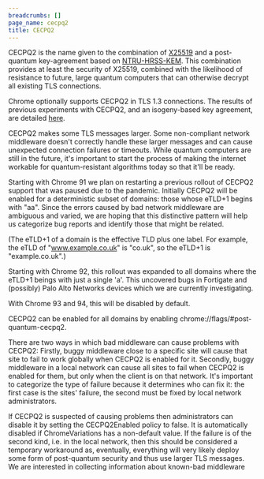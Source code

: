 ```yaml
---
breadcrumbs: []
page_name: cecpq2
title: CECPQ2
---
```


CECPQ2 is the name given to the combination of
[X25519](https://tools.ietf.org/html/rfc7748) and a post-quantum key-agreement
based on [NTRU-HRSS-KEM](https://ntru-hrss.org/). This combination provides at
least the security of X25519, combined with the likelihood of resistance to
future, large quantum computers that can otherwise decrypt all existing TLS
connections.

Chrome optionally supports CECPQ2 in TLS 1.3 connections. The results of
previous experiments with CECPQ2, and an isogeny-based key agreement, are
detailed [here](https://blog.cloudflare.com/the-tls-post-quantum-experiment/).

CECPQ2 makes some TLS messages larger. Some non-compliant network middleware
doesn't correctly handle these larger messages and can cause unexpected
connection failures or timeouts. While quantum computers are still in the
future, it's important to start the process of making the internet workable for
quantum-resistant algorithms today so that it'll be ready.

Starting with Chrome 91 we plan on restarting a previous rollout of CECPQ2
support that was paused due to the pandemic. Initially CECPQ2 will be enabled
for a deterministic subset of domains: those whose eTLD+1 begins with "aa".
Since the errors caused by bad network middleware are ambiguous and varied, we
are hoping that this distinctive pattern will help us categorize bug reports and
identify those that might be related.

(The eTLD+1 of a domain is the effective TLD plus one label. For example, the
eTLD of "www.example.co.uk" is "co.uk", so the eTLD+1 is "example.co.uk".)

Starting with Chrome 92, this rollout was expanded to all domains where the
eTLD+1 beings with just a single 'a'. This uncovered bugs in Fortigate and
(possibly) Palo Alto Networks devices which we are currently investigating.

With Chrome 93 and 94, this will be disabled by default.

CECPQ2 can be enabled for all domains by enabling
chrome://flags/#post-quantum-cecpq2.

There are two ways in which bad middleware can cause problems with CECPQ2:
Firstly, buggy middleware close to a specific site will cause that site to fail
to work globally when CECPQ2 is enabled for it. Secondly, buggy middleware in a
local network can cause all sites to fail when CECPQ2 is enabled for them, but
only when the client is on that network. It's important to categorize the type
of failure because it determines who can fix it: the first case is the sites'
failure, the second must be fixed by local network administrators.

If CECPQ2 is suspected of causing problems then administrators can disable it by
setting the CECPQ2Enabled policy to false. It is automatically disabled if
ChromeVariations has a non-default value. If the failure is of the second kind,
i.e. in the local network, then this should be considered a temporary workaround
as, eventually, everything will very likely deploy some form of post-quantum
security and thus use larger TLS messages. We are interested in collecting
information about known-bad middleware
